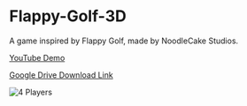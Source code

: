 # Flappy-Golf-3D
A game inspired by Flappy Golf, made by NoodleCake Studios.

[YouTube Demo](https://youtu.be/5VJxFsQfg6c "Demo")

[Google Drive Download Link](https://drive.google.com/drive/folders/1Q_0hKVTg4hEA-WWQlSkQMm_FbNYzmy-L?usp=drive_link "Download")

![4 Players](4players.png)
